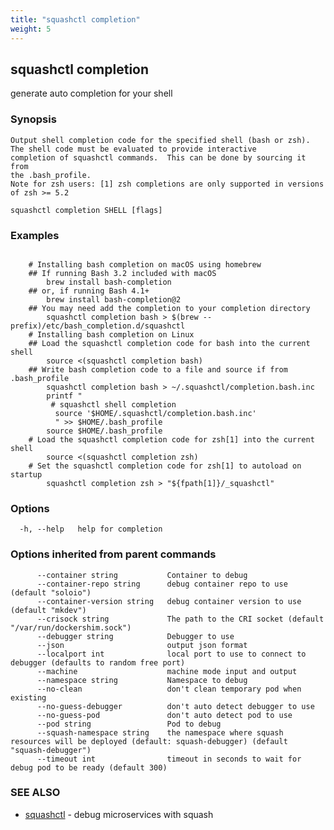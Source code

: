 ```yaml
---
title: "squashctl completion"
weight: 5
---
```

## squashctl completion

generate auto completion for your shell

### Synopsis


	Output shell completion code for the specified shell (bash or zsh).
	The shell code must be evaluated to provide interactive
	completion of squashctl commands.  This can be done by sourcing it from
	the .bash_profile.
	Note for zsh users: [1] zsh completions are only supported in versions of zsh >= 5.2

```
squashctl completion SHELL [flags]
```

### Examples

```

	# Installing bash completion on macOS using homebrew
	## If running Bash 3.2 included with macOS
	  	brew install bash-completion
	## or, if running Bash 4.1+
	    brew install bash-completion@2
	## You may need add the completion to your completion directory
	    squashctl completion bash > $(brew --prefix)/etc/bash_completion.d/squashctl
	# Installing bash completion on Linux
	## Load the squashctl completion code for bash into the current shell
	    source <(squashctl completion bash)
	## Write bash completion code to a file and source if from .bash_profile
	    squashctl completion bash > ~/.squashctl/completion.bash.inc
	    printf "
 	     # squashctl shell completion
	      source '$HOME/.squashctl/completion.bash.inc'
	      " >> $HOME/.bash_profile
	    source $HOME/.bash_profile
	# Load the squashctl completion code for zsh[1] into the current shell
	    source <(squashctl completion zsh)
	# Set the squashctl completion code for zsh[1] to autoload on startup
	    squashctl completion zsh > "${fpath[1]}/_squashctl"
```

### Options

```
  -h, --help   help for completion
```

### Options inherited from parent commands

```
      --container string           Container to debug
      --container-repo string      debug container repo to use (default "soloio")
      --container-version string   debug container version to use (default "mkdev")
      --crisock string             The path to the CRI socket (default "/var/run/dockershim.sock")
      --debugger string            Debugger to use
      --json                       output json format
      --localport int              local port to use to connect to debugger (defaults to random free port)
      --machine                    machine mode input and output
      --namespace string           Namespace to debug
      --no-clean                   don't clean temporary pod when existing
      --no-guess-debugger          don't auto detect debugger to use
      --no-guess-pod               don't auto detect pod to use
      --pod string                 Pod to debug
      --squash-namespace string    the namespace where squash resources will be deployed (default: squash-debugger) (default "squash-debugger")
      --timeout int                timeout in seconds to wait for debug pod to be ready (default 300)
```

### SEE ALSO

* [squashctl](../squashctl)	 - debug microservices with squash

